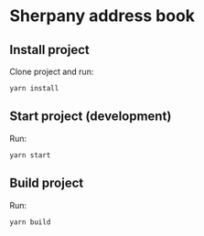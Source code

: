 # Sherpany address book

## Install project

Clone project and run:

    yarn install

## Start project (development)

Run:

    yarn start

## Build project

Run:

    yarn build
